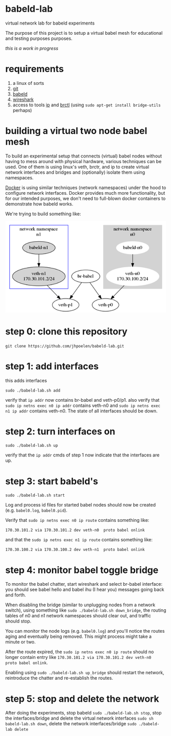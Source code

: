 # babeld-lab
virtual network lab for babeld experiments

The purpose of this project is to setup a virtual babel mesh for educational and testing purposes purposes. 

*this is a work in progress*

# requirements
1. a linux of sorts
1. [git](https://git-scm.com)
1. [babeld](https://github.com/jech/babeld)
1. [wireshark](https://wireshark.org)
1. access to tools [ip](http://man7.org/linux/man-pages/man8/ip.8.html) and [brctl](https://linux.die.net/man/8/brctl) (using ```sudo apt-get install bridge-utils``` perhaps) 

# building a virtual two node babel mesh
To build an experimental setup that connects (virtual) babel nodes without having to mess around with physical hardware, various techniques can be used. One of them is using linux's veth, brctr, and ip to create virtual network interfaces and bridges and (optionally) isolate them using namespaces. 

[Docker](https://docker.com) is using similar techniques (network namespaces) under the hood to configure network interfaces. Docker provides much more functionality, but for our intended purposes, we don't need to full-blown docker containers to demonstrate how babeld works.

We're trying to build something like:

[![diagram](./diagram.png)](./diagram.png)

# step 0: clone this repository

```git clone https://github.com/jhpoelen/babeld-lab.git```

# step 1: add interfaces
this adds interfaces

```
sudo ./babeld-lab.sh add
```
verify that ```ip addr``` now contains br-babel and veth-p0/p1.
also verify that ```sudo ip netns exec n0 ip addr``` contains veth-n0 and ```sudo ip netns exec n1 ip addr``` contains veth-n0. The state of all interfaces should be down.

# step 2: turn interfaces on
```
sudo ./babeld-lab.sh up
```
verify that the ```ip addr``` cmds of step 1 now indicate that the interfaces are up.

# step 3: start babeld's
```
sudo ./babeld-lab.sh start
```
Log and process id files for started babel nodes should now be created (e.g. ```babel0.log```, ```babel0.pid```).

Verify that ```sudo ip netns exec n0 ip route``` contains something like:
```
170.30.101.2 via 170.30.101.2 dev veth-n0  proto babel onlink
``` 
and that the ```sudo ip netns exec n1 ip route``` contains something like:
```
170.30.100.2 via 170.30.100.2 dev veth-n1  proto babel onlink 
```

# step 4: monitor babel toggle bridge
To monitor the babel chatter, start wireshark and select br-babel interface: you should see babel hello and babel ihu (I hear you) messages going back and forth.

When disabling the bridge (similar to unplugging nodes from a network switch), using something like ```sudo ./babeld-lab.sh down_bridge```, the routing tables of n0 and n1 network namespaces should clear out, and traffic should stop.

You can monitor the node logs (e.g. ```babel0.log```) and you'll notice the routes aging and eventually being removed. This might process might take a minute or two.

After the route expired, the ```sudo ip netns exec n0 ip route``` should no longer contain entry like ```170.30.101.2 via 170.30.101.2 dev veth-n0  proto babel onlink```.  

Enabling using ```sudo ./babeld-lab.sh up_bridge``` should restart the network, reintroduce the chatter and re-establish the routes.

# step 5: stop and delete the network 
After doing the experiments, stop babeld ```sudo ./babeld-lab.sh stop```, stop the interfaces/bridge and delete the virtual network interfaces ```sudo sh babeld-lab.sh down```, delete the network interfaces/bridge ```sudo ./babeld-lab delete```


